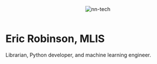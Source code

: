 <header>
<!--
  <<< Author notes: Course header >>>
  Include a 1280×640 image, course title in sentence case, and a concise description in emphasis.
  In your repository settings: enable template repository, add your 1280×640 social image, auto delete head branches.
  Add your open source license, GitHub uses MIT license.
-->
<img src=https://github.com/user-attachments/assets/a614329e-08a5-41ff-be84-9e7306eff70c alt=nn-tech align=center>
</header>

# Eric Robinson, MLIS #

Librarian, Python developer, and machine learning engineer.
<!--
  <<< Author notes: Finish >>>
  Review what we learned, ask for feedback, provide next steps.
-->
